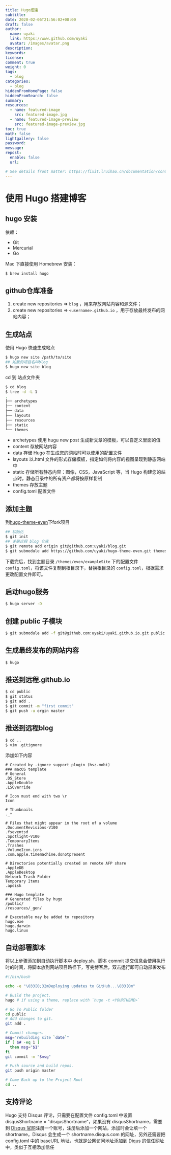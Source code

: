 ```yaml
---
title: Hugo搭建
subtitle:
date: 2020-02-06T21:56:02+08:00
draft: false
author:
  name: uyaki
  link: https://www.github.com/uyaki
  avatar: /images/avatar.png
description:
keywords:
license:
comment: true
weight: 0
tags:
  - blog
categories:
  - blog
hiddenFromHomePage: false
hiddenFromSearch: false
summary:
resources:
  - name: featured-image
    src: featured-image.jpg
  - name: featured-image-preview
    src: featured-image-preview.jpg
toc: true
math: false
lightgallery: false
password:
message:
repost:
  enable: false
  url:

# See details front matter: https://fixit.lruihao.cn/documentation/content-management/introduction/#front-matter
---
```


<!--more-->
# 使用 Hugo 搭建博客

## hugo 安装

依赖：
- Git
- Mercurial
- Go

Mac 下直接使用 Homebrew 安装：

```bash
$ brew install hugo
```

## github仓库准备

1. create new repositories => `blog` ，用来存放网站内容和源文件；
2. create new repositories => `<username>.github.io` ，用于存放最终发布的网站内容；

## 生成站点

使用 Hugo 快速生成站点

```bash
$ hugo new site /path/to/site
## 如我的项目名叫blog
$ hugo new site blog
```

cd 到 站点文件夹

```bash
$ cd blog
$ tree -d -L 1
.
├── archetypes
├── content
├── data
├── layouts
├── resources
├── static
└── themes
```

- archetypes 使用 hugu new post 生成新文章的模板，可以自定义里面的值
- content 存放网站内容
- data 存储 Hugo 在生成您的网站时可以使用的配置文件
- layouts 以.html 文件的形式存储模板，指定如何将内容的视图呈现到静态网站中
- static 存储所有静态内容：图像，CSS，JavaScript 等，当 Hugo 构建您的站点时，静态目录中的所有资产都将按原样复制
- themes 存放主题
- config.toml 配置文件

## 添加主题

到[hugo-theme-even](https://github.com/olOwOlo/hugo-theme-even.git)下fork项目

```bash
## 初始化
$ git init
## 关联远程 blog 仓库
$ git remote add origin git@github.com:uyaki/blog.git
$ git submodule add https://github.com/uyaki/hugo-theme-even.git themes/even
```

下载完后，找到主题目录 `/themes/even/exampleSite` 下的配置文件 `config.toml`，将该文件复制到根目录下，替换根目录的 `config.toml`，根据需求更改配置文件即可。

## 启动hugo服务

```bash
$ hugo server -D
```

## 创建 public 子模块
```bash
$ git submodule add -f git@github.com:uyaki/uyaki.github.io.git public
```

## 生成最终发布的网站内容
```bash
$ hugo
```

## 推送到远程<username>.github.io
```bash
$ cd public
$ git status
$ git add .
$ git commit -m "first commit"
$ git push -u orgin master
```

## 推送到远程blog

```bash
$ cd ..
$ vim .gitignore
```

添加如下内容

```.gitignore
# Created by .ignore support plugin (hsz.mobi)
### macOS template
# General
.DS_Store
.AppleDouble
.LSOverride

# Icon must end with two \r
Icon

# Thumbnails
._*

# Files that might appear in the root of a volume
.DocumentRevisions-V100
.fseventsd
.Spotlight-V100
.TemporaryItems
.Trashes
.VolumeIcon.icns
.com.apple.timemachine.donotpresent

# Directories potentially created on remote AFP share
.AppleDB
.AppleDesktop
Network Trash Folder
Temporary Items
.apdisk

### Hugo template
# Generated files by hugo
/public/
/resources/_gen/

# Executable may be added to repository
hugo.exe
hugo.darwin
hugo.linux
```

## 自动部署脚本

将以上步骤添加到自动执行脚本中 deploy.sh，脚本 commit 提交信息会使用执行时的时间，将脚本放到网站项目路径下，写完博客后，双击运行即可自动部署发布

```bash
#!/bin/bash

echo -e "\033[0;32mDeploying updates to GitHub...\033[0m"

# Build the project.
hugo # if using a theme, replace with `hugo -t <YOURTHEME>`

# Go To Public folder
cd public
# Add changes to git.
git add .

# Commit changes.
msg="rebuilding site `date`"
if [ $# -eq 1 ]
  then msg="$1"
fi
git commit -m "$msg"

# Push source and build repos.
git push origin master

# Come Back up to the Project Root
cd ..
```

## 支持评论

Hugo 支持 Disqus 评论，只需要在配置文件 config.toml 中设置 disqusShortname = "disqusShortname"，如果没有 disqusShortname，需要到 [Disqus 官网](https://disqus.com/)注册一个账号，注册后添加一个网站，添加时会让填一个 shortname，Disqus 会生成一个 shortname.disqus.com 的网址，另外还需要把 config.toml 中的 baseURL 地址，也就是公网访问地址添加到 Diqus 的信任网址中，类似于互相添加信任
